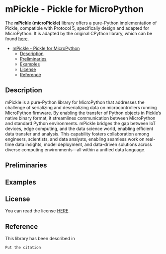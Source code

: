 # mPickle - Pickle for MicroPython
The **mPickle (microPickle)** library offers a pure-Python implementation of Pickle, compatible with Protocol 5, specifically design and adapted for MicroPython. It is adapted by the original CPython library, which can be found [here](https://github.com/python/cpython/blob/main/Lib/pickle.py).


- [mPickle - Pickle for MicroPython](#mpickle---pickle-for-micropython)
  - [Description](#description)
  - [Preliminaries](#preliminaries)
  - [Examples](#examples)
  - [License](#license)
  - [Reference](#reference)

## Description
mPickle is a pure-Python library for MicroPython that addresses the challenge of serializing and deserializing data on microcontrollers running MicroPython firmware. By enabling the transfer of Python objects in Pickle’s native binary format, it streamlines communication between MicroPython and standard Python environments. mPickle bridges the gap between IoT devices, edge computing, and the data science world, enabling efficient data transfer and analysis. This capability fosters collaboration among engineers, scientists, and data analysts, enabling seamless work on real-time data insights, model deployment, and data-driven solutions across diverse computing environments—all within a unified data language.


## Preliminaries

## Examples

## License
You can read the license [HERE](/LICENSE).

## Reference
This library has been described in 
```
Put the citation
```